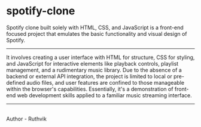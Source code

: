 # spotify-clone
Spotify clone built solely with HTML, CSS, and JavaScript is a front-end focused project that emulates the basic functionality and visual design of Spotify.<br><hr>
It involves creating a user interface with HTML for structure, CSS for styling, and JavaScript for interactive elements like playback controls, playlist management, and a rudimentary music library. Due to the absence of a backend or external API integration, the project is limited to local or pre-defined audio files, and user features are confined to those manageable within the browser's capabilities. Essentially, it's a demonstration of front-end web development skills applied to a familiar music streaming interface. 
<hr><br>
Author - Ruthvik
